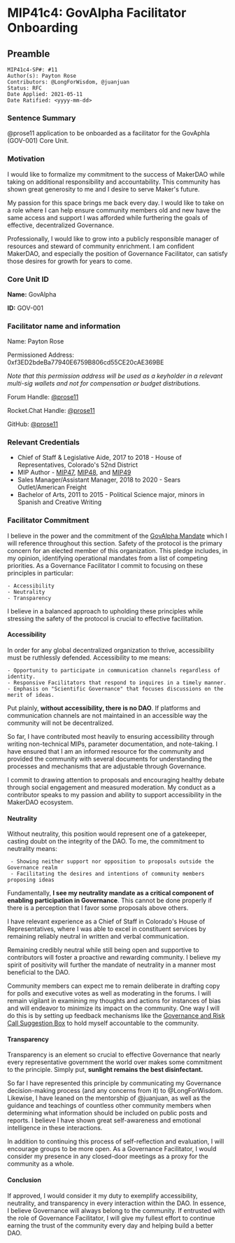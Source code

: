 # MIP41c4: GovAlpha Facilitator Onboarding 

## Preamble

```
MIP41c4-SP#: #11
Author(s): Payton Rose
Contributors: @LongForWisdom, @juanjuan
Status: RFC
Date Applied: 2021-05-11
Date Ratified: <yyyy-mm-dd>
```

### Sentence Summary

@prose11 application to be onboarded as a facilitator for the GovAphla (GOV-001) Core Unit. 

### Motivation

I would like to formalize my commitment to the success of MakerDAO while taking on additional responsibility and accountability. This community has shown great generosity to me and I desire to serve Maker's future. 

My passion for this space brings me back every day. I would like to take on a role where I can help ensure community members old and new have the same access and support I was afforded while furthering the goals of effective, decentralized Governance.

Professionally, I would like to grow into a publicly responsible manager of resources and steward of community enrichment. I am confident MakerDAO, and especially the position of Governance Facilitator, can satisfy those desires for growth for years to come. 

### Core Unit ID

**Name:** GovAlpha

**ID:** GOV-001

### Facilitator name and information

Name: Payton Rose

Permissioned Address: 0xf3ED2bdeBa77940E6759B806cd55CE20cAE369BE

*Note that this permission address will be used as a keyholder in a relevant multi-sig wallets and not for compensation or budget distributions.* 

Forum Handle: [@prose11](https://forum.makerdao.com/u/prose11/summary)

Rocket.Chat Handle: [@prose11](https://chat.makerdao.com/direct/QzN6eEAXgnERPYpwh)

GitHub: [@prose11](https://github.com/prose11) 

### Relevant Credentials

- Chief of Staff & Legislative Aide, 2017 to 2018 - House of Representatives, Colorado's 52nd District 
- MIP Author - [MIP47](https://forum.makerdao.com/t/mip47-makerdao-multisignature-wallet-management/6338), [MIP48](https://forum.makerdao.com/t/mip48-streaming-payments-via-the-keg/6340), and [MIP49](https://forum.makerdao.com/t/mip49-staking-rewards/6331) 
- Sales Manager/Assistant Manager, 2018 to 2020 - Sears Outlet/American Freight 
- Bachelor of Arts, 2011 to 2015 - Political Science major, minors in Spanish and Creative Writing 


### Facilitator Commitment

I believe in the power and the commitment of the [GovAlpha Mandate](https://forum.makerdao.com/t/mip39c2-sp3-governance-core-unit-gov-001/6348) which I will reference throughout this section. Safety of the protocol is the primary concern for an elected member of this organization. This pledge includes, in my opinion, identifying operational mandates from a list of competing priorities. As a Governance Facilitator I commit to focusing on these principles in particular:

    - Accessibility
    - Neutrality
    - Transparency 

I believe in a balanced approach to upholding these principles while stressing the safety of the protocol is crucial to effective facilitation. 

#### Accessibility

In order for any global decentralized organization to thrive, accessibility must be ruthlessly defended. Accessibility to me means:
    
    - Opportunity to participate in communication channels regardless of identity.
    - Responsive Facilitators that respond to inquires in a timely manner.
    - Emphasis on "Scientific Governance" that focuses discussions on the merit of ideas.

Put plainly, **without accessibility, there is no DAO**. If platforms and communication channels are not maintained in an accessible way the community will not be decentralized. 

So far, I have contributed most heavily to ensuring accessibility through writing non-technical MIPs, parameter documentation, and note-taking. I have ensured that I am an informed resource for the community and provided the community with several documents for understanding the processes and mechanisms that are adjustable through Governance.  

I commit to drawing attention to proposals and encouraging healthy debate through social engagement and measured moderation. My conduct as a contributor speaks to my passion and ability to support accessibility in the MakerDAO ecosystem.

#### Neutrality 

Without neutrality, this position would represent one of a gatekeeper, casting doubt on the integrity of the DAO. To me, the commitment to neutrality means:
    
     - Showing neither support nor opposition to proposals outside the Governance realm 
     - Facilitating the desires and intentions of community members proposing ideas 

Fundamentally, **I see my neutrality mandate as a critical component of enabling participation in Governance**. This cannot be done properly if there is a perception that I favor some proposals above others.

I have relevant experience as a Chief of Staff in Colorado's House of Representatives, where I was able to excel in constituent services by remaining reliably neutral in written and verbal communication. 

Remaining credibly neutral while still being open and supportive to contributors will foster a proactive and rewarding community. I believe my spirit of positivity will further the mandate of neutrality in a manner most beneficial to the DAO. 

Community members can expect me to remain deliberate in drafting copy for polls and executive votes as well as moderating in the forums. I will remain vigilant in examining my thoughts and actions for instances of bias and will endeavor to minimize its impact on the community. One way I will do this is by setting up feedback mechanisms like the [Governance and Risk Call Suggestion Box](https://app.suggestionox.com/r/GovCallQs) to hold myself accountable to the community.

#### Transparency 

Transparency is an element so crucial to effective Governance that nearly every representative government the world over makes some commitment to the principle. Simply put, **sunlight remains the best disinfectant.**

So far I have represented this principle by communicating my Governance decision-making process (and any concerns from it) to @LongForWisdom. Likewise, I have leaned on the mentorship of @juanjuan, as well as the guidance and teachings of countless other community members when determining what information should be included on public posts and reports. I believe I have shown great self-awareness and emotional intelligence in these interactions.

In addition to continuing this process of self-reflection and evaluation, I will encourage groups to be more open. As a Governance Facilitator, I would consider my presence in any closed-door meetings as a proxy for the community as a whole.

#### Conclusion

If approved, I would consider it my duty to exemplify accessibility, neutrality, and transparency in every interaction within the DAO. In essence, I believe Governance will always belong to the community. If entrusted with the role of Governance Facilitator, I will give my fullest effort to continue earning the trust of the community every day and helping build a better DAO.
